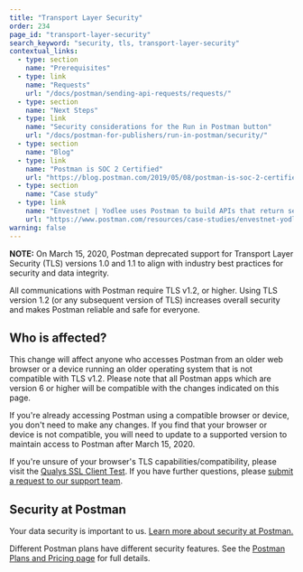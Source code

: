 ```yaml
---
title: "Transport Layer Security"
order: 234
page_id: "transport-layer-security"
search_keyword: "security, tls, transport-layer-security"
contextual_links:
  - type: section
    name: "Prerequisites"
  - type: link
    name: "Requests"
    url: "/docs/postman/sending-api-requests/requests/"
  - type: section
    name: "Next Steps"
  - type: link
    name: "Security considerations for the Run in Postman button"
    url: "/docs/postman-for-publishers/run-in-postman/security/"
  - type: section 
    name: "Blog"
  - type: link
    name: "Postman is SOC 2 Certified"
    url: "https://blog.postman.com/2019/05/08/postman-is-soc-2-certified/"
  - type: section 
    name: "Case study"
  - type: link
    name: "Envestnet | Yodlee uses Postman to build APIs that return secured bank-level data in real time"
    url: "https://www.postman.com/resources/case-studies/envestnet-yodlee/"
warning: false
---
```


**NOTE:** On March 15, 2020, Postman deprecated support for Transport Layer Security (TLS) versions 1.0 and 1.1 to align with industry best practices for security and data integrity.

All communications with Postman require TLS v1.2, or higher. Using TLS version 1.2 (or any subsequent version of TLS) increases overall security and makes Postman reliable and safe for everyone.

## Who is affected?
This change will affect anyone who accesses Postman from an older web browser or a device running an older operating system that is not compatible with TLS v1.2. Please note that all Postman apps which are version 6 or higher will be compatible with the changes indicated on this page. 

If you're already accessing Postman using a compatible browser or device, you don't need to make any changes. If you find that your browser or device is not compatible, you will need to update to a supported version to maintain access to Postman after March 15, 2020.

If you're unsure of your browser's TLS capabilities/compatibility, please visit the [Qualys SSL Client Test](https://clienttest.ssllabs.com:8443/ssltest/viewMyClient.html). If you have further questions, please [submit a request to our support team](https://support.getpostman.com/hc/en-us/requests/new).

## Security at Postman
Your data security is important to us. [Learn more about security at Postman.](https://www.postman.com/security)

Different Postman plans have different security features. See the [Postman Plans and Pricing page](https://www.postman.com/pricing) for full details.